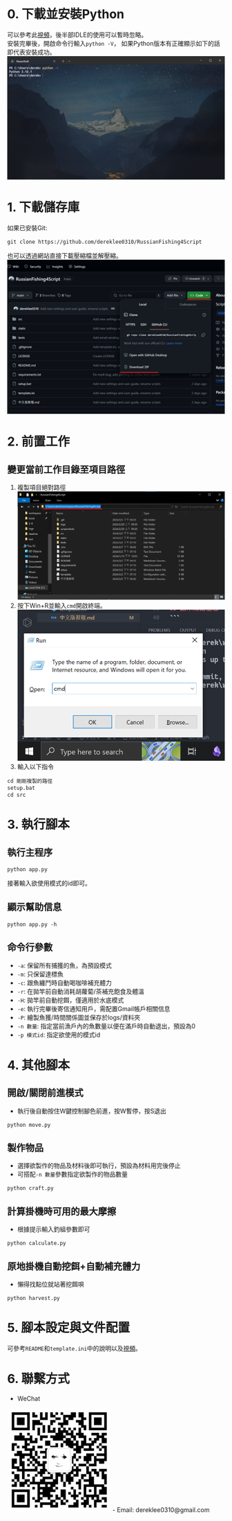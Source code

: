 # 0. 下載並安裝Python
可以參考此[視頻](https://www.bilibili.com/video/BV1h3411G7Br/?spm_id_from=333.337.search-card.all.click)，後半部IDLE的使用可以暫時忽略。  
安裝完畢後，開啟命令行輸入`python -V`，
如果Python版本有正確顯示如下的話即代表安裝成功。
![terminal](static/readme/terminal.png)

# 1. 下載儲存庫
如果已安裝Git:
```
git clone https://github.com/dereklee0310/RussianFishing4Script
```
也可以透過網站直接下載壓縮檔並解壓縮。
![website](static/readme/website.png)

# 2. 前置工作
## 變更當前工作目錄至項目路徑
1. 複製項目絕對路徑
![explorer](static/readme/explorer.png)
2. 按下Win+R並輸入`cmd`開啟終端。
![cmd](static/readme/cmd.png)
3. 輸入以下指令
```
cd 剛剛複製的路徑
setup.bat
cd src
``` 
# 3. 執行腳本
## 執行主程序
```
python app.py
```
接著輸入欲使用模式的id即可。
## 顯示幫助信息
```
python app.py -h
```
## 命令行參數
- `-a`: 保留所有捕獲的魚，為預設模式
- `-m`: 只保留達標魚
- `-c`: 跟魚纏鬥時自動喝咖啡補充體力
- `-r`: 在拋竿前自動消耗胡蘿蔔/茶補充飽食及體溫
- `-H`: 拋竿前自動挖餌，僅適用於水底模式
- `-e`: 執行完畢後寄信通知用戶，需配置Gmail帳戶相關信息
- `-P`: 繪製魚獲/時間關係圖並保存於logs/資料夾
- `-n 數量`: 指定當前漁戶內的魚數量以便在滿戶時自動退出，預設為0
- `-p 模式id`: 指定欲使用的模式id

# 4. 其他腳本
## 開啟/關閉前進模式
- 執行後自動按住W鍵控制腳色前進，按W暫停，按S退出
```
python move.py
```

## 製作物品
- 選擇欲製作的物品及材料後即可執行，預設為材料用完後停止
- 可搭配`-n 數量`參數指定欲製作的物品數量
```
python craft.py
```

## 計算掛機時可用的最大摩擦
- 根據提示輸入釣組參數即可
```
python calculate.py
```

## 原地掛機自動挖餌+自動補充體力
- 懶得找點位就站著挖餌唄
```
python harvest.py
```

# 5. 腳本設定與文件配置
可參考`README`和`template.ini`中的說明以及[視頻](https://www.youtube.com/watch?v=znLBYoXHxkw)。  

# 6. 聯繫方式
- WeChat  
<img src="static/readme/wechat.jpg" width="240">
- Email: dereklee0310@gmail.com



